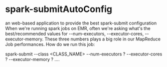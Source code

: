 # spark-submitAutoConfig
an web-based application to provide the best spark-submit configuration
When we're running spark jobs on EMR, often we're asking what's the best/recommended values for --num-executors, --executor-cores, --executor-memory. These three numbers plays a big role in our MapReduce Job performances. How do we run this job: 

spark-submit --class <CLASS_NAME> --num-executors ? --executor-cores ? --executor-memory ? ....
